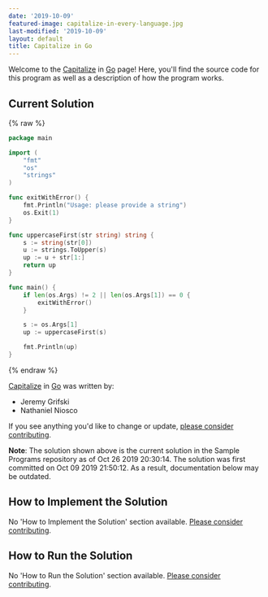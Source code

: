 ```yaml
---
date: '2019-10-09'
featured-image: capitalize-in-every-language.jpg
last-modified: '2019-10-09'
layout: default
title: Capitalize in Go
---
```


Welcome to the [Capitalize](https://sampleprograms.io/projects/capitalize) in [Go](https://sampleprograms.io/languages/go) page! Here, you'll find the source code for this program as well as a description of how the program works.

## Current Solution

{% raw %}

```go
package main

import (
    "fmt"
    "os"
    "strings"
)

func exitWithError() {
    fmt.Println("Usage: please provide a string")
    os.Exit(1)
}

func uppercaseFirst(str string) string {
    s := string(str[0])
    u := strings.ToUpper(s)
    up := u + str[1:]
    return up
}

func main() {
    if len(os.Args) != 2 || len(os.Args[1]) == 0 {
        exitWithError()
    }

    s := os.Args[1]
    up := uppercaseFirst(s)

    fmt.Println(up)
}
```

{% endraw %}

[Capitalize](https://sampleprograms.io/projects/capitalize) in [Go](https://sampleprograms.io/languages/go) was written by:

- Jeremy Grifski
- Nathaniel Niosco

If you see anything you'd like to change or update, [please consider contributing](https://github.com/TheRenegadeCoder/sample-programs).

**Note**: The solution shown above is the current solution in the Sample Programs repository as of Oct 26 2019 20:30:14. The solution was first committed on Oct 09 2019 21:50:12. As a result, documentation below may be outdated.

## How to Implement the Solution

No 'How to Implement the Solution' section available. [Please consider contributing](https://github.com/TheRenegadeCoder/sample-programs-website).

## How to Run the Solution

No 'How to Run the Solution' section available. [Please consider contributing](https://github.com/TheRenegadeCoder/sample-programs-website).